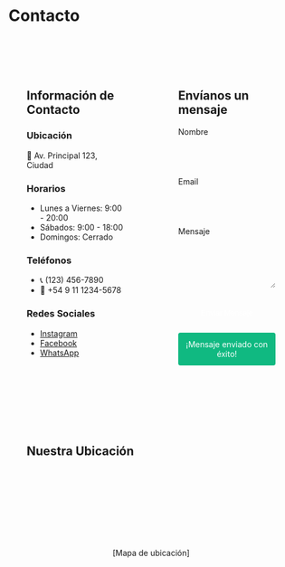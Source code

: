 # Contacto

<script setup>
import { ref } from 'vue'

const nombre = ref('')
const email = ref('')
const mensaje = ref('')
const enviado = ref(false)

const enviarMensaje = () => {
  // Aquí se implementará el envío del formulario
  enviado.value = true
  setTimeout(() => {
    enviado.value = false
    nombre.value = ''
    email.value = ''
    mensaje.value = ''
  }, 3000)
}
</script>

<div class="contacto-container">
<div class="info-contacto">
  <h2>Información de Contacto</h2>

  <h3>Ubicación</h3>
  <p>📍 Av. Principal 123, Ciudad</p>

  <h3>Horarios</h3>
  <ul>
    <li>Lunes a Viernes: 9:00 - 20:00</li>
    <li>Sábados: 9:00 - 18:00</li>
    <li>Domingos: Cerrado</li>
  </ul>

  <h3>Teléfonos</h3>
  <ul>
    <li>📞 (123) 456-7890</li>
    <li>📱 +54 9 11 1234-5678</li>
  </ul>

  <h3>Redes Sociales</h3>
  <ul>
    <li><a href="#">Instagram</a></li>
    <li><a href="#">Facebook</a></li>
    <li><a href="#">WhatsApp</a></li>
  </ul>
</div>

  <div class="formulario-contacto">
    <h2>Envíanos un mensaje</h2>
    <form @submit.prevent="enviarMensaje">
      <div class="form-group">
        <label for="nombre">Nombre</label>
        <input 
          type="text" 
          id="nombre"
          v-model="nombre"
          required
        >
      </div>
      <div class="form-group">
        <label for="email">Email</label>
        <input 
          type="email" 
          id="email"
          v-model="email"
          required
        >
      </div>
      <div class="form-group">
        <label for="mensaje">Mensaje</label>
        <textarea 
          id="mensaje"
          v-model="mensaje"
          rows="4"
          required
        ></textarea>
      </div>
      <button type="submit" class="enviar-button">
        Enviar Mensaje
      </button>
      <div v-if="enviado" class="mensaje-exito">
        ¡Mensaje enviado con éxito!
      </div>
    </form>
  </div>

  <div class="mapa">
    <h2>Nuestra Ubicación</h2>
    <div class="mapa-placeholder">
      <!-- Aquí se agregará el mapa real -->
      [Mapa de ubicación]
    </div>
  </div>
</div>

<style>
.contacto-container {
  display: grid;
  grid-template-columns: 1fr 1fr;
  gap: 2rem;
  padding: 2rem 0;
}

.info-contacto {
  padding: 2rem;
  background: var(--vp-c-bg-soft);
  border-radius: 8px;
}

.formulario-contacto {
  padding: 2rem;
  background: var(--vp-c-bg-soft);
  border-radius: 8px;
}

.form-group {
  margin-bottom: 1.5rem;
}

.form-group label {
  display: block;
  margin-bottom: 0.5rem;
}

.form-group input,
.form-group textarea {
  width: 100%;
  padding: 0.75rem;
  border: 1px solid var(--vp-c-divider);
  border-radius: 4px;
  background: var(--vp-c-bg);
}

.enviar-button {
  width: 100%;
  padding: 0.75rem;
  background: var(--vp-c-brand);
  color: white;
  border: none;
  border-radius: 4px;
  cursor: pointer;
  transition: background-color 0.3s ease;
}

.enviar-button:hover {
  background: var(--vp-c-brand-dark);
}

.mensaje-exito {
  margin-top: 1rem;
  padding: 0.75rem;
  background: #10B981;
  color: white;
  border-radius: 4px;
  text-align: center;
}

.mapa {
  grid-column: 1 / -1;
  padding: 2rem;
  background: var(--vp-c-bg-soft);
  border-radius: 8px;
}

.mapa-placeholder {
  height: 300px;
  background: var(--vp-c-bg);
  border-radius: 4px;
  display: flex;
  align-items: center;
  justify-content: center;
  color: var(--vp-c-text-2);
}

@media (max-width: 768px) {
  .contacto-container {
    grid-template-columns: 1fr;
  }
}
</style>